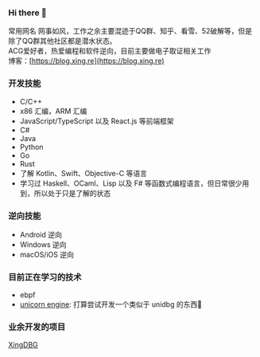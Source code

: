 ### Hi there 👋

常用网名 网事如风，工作之余主要混迹于QQ群、知乎、看雪、52破解等，但是除了QQ群其他社区都是潜水状态。  
ACG爱好者，热爱编程和软件逆向，目前主要做电子取证相关工作  
博客：[https://blog.xing.re](https://blog.xing.re)

### 开发技能
- C/C++
- x86 汇编，ARM 汇编
- JavaScript/TypeScript 以及 React.js 等前端框架
- C#
- Java
- Python
- Go
- Rust
- 了解 Kotlin、Swift、Objective-C 等语言
- 学习过 Haskell、OCaml、Lisp 以及 F# 等函数式编程语言，但日常很少用到，所以处于只是了解的状态

### 逆向技能
- Android 逆向
- Windows 逆向
- macOS/iOS 逆向

### 目前正在学习的技术
- ebpf
- [unicorn engine](https://github.com/unicorn-engine/unicorn): 打算尝试开发一个类似于 unidbg 的东西🤣

### 业余开发的项目
[XingDBG](https://github.com/junjiexing/XingDBG)
